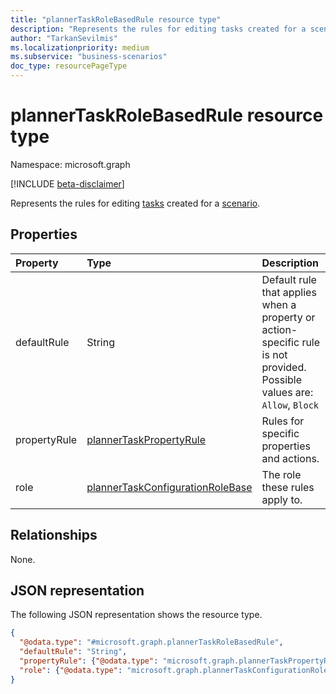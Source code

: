 ```yaml
---
title: "plannerTaskRoleBasedRule resource type"
description: "Represents the rules for editing tasks created for a scenario."
author: "TarkanSevilmis"
ms.localizationpriority: medium
ms.subservice: "business-scenarios"
doc_type: resourcePageType
---
```


# plannerTaskRoleBasedRule resource type

Namespace: microsoft.graph

[!INCLUDE [beta-disclaimer](../../includes/beta-disclaimer.md)]

Represents the rules for editing [tasks](../resources/businessscenariotask.md) created for a [scenario](../resources/businessscenario.md).

## Properties

|Property|Type|Description|
|:---|:---|:---|
|defaultRule|String|Default rule that applies when a property or action-specific rule is not provided. Possible values are: `Allow`, `Block`|
|propertyRule|[plannerTaskPropertyRule](../resources/plannertaskpropertyrule.md)|Rules for specific properties and actions.|
|role|[plannerTaskConfigurationRoleBase](../resources/plannertaskconfigurationrolebase.md)|The role these rules apply to.|

## Relationships

None.

## JSON representation

The following JSON representation shows the resource type.
<!-- {
  "blockType": "resource",
  "@odata.type": "microsoft.graph.plannerTaskRoleBasedRule"
}
-->
``` json
{
  "@odata.type": "#microsoft.graph.plannerTaskRoleBasedRule",
  "defaultRule": "String",
  "propertyRule": {"@odata.type": "microsoft.graph.plannerTaskPropertyRule"},
  "role": {"@odata.type": "microsoft.graph.plannerTaskConfigurationRoleBase"}
}
```
